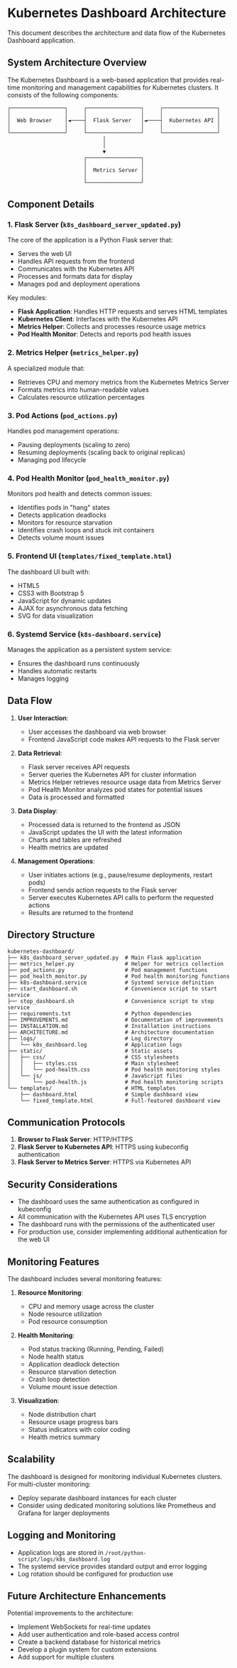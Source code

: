 # Kubernetes Dashboard Architecture

This document describes the architecture and data flow of the Kubernetes Dashboard application.

## System Architecture Overview

The Kubernetes Dashboard is a web-based application that provides real-time monitoring and management capabilities for Kubernetes clusters. It consists of the following components:

```
┌─────────────────┐     ┌─────────────────┐     ┌─────────────────┐
│                 │     │                 │     │                 │
│  Web Browser    │◄────┤  Flask Server   │◄────┤  Kubernetes API │
│                 │     │                 │     │                 │
└─────────────────┘     └─────────────────┘     └─────────────────┘
                              │
                              │
                              ▼
                        ┌─────────────────┐
                        │                 │
                        │  Metrics Server │
                        │                 │
                        └─────────────────┘
```

## Component Details

### 1. Flask Server (`k8s_dashboard_server_updated.py`)

The core of the application is a Python Flask server that:
- Serves the web UI
- Handles API requests from the frontend
- Communicates with the Kubernetes API
- Processes and formats data for display
- Manages pod and deployment operations

Key modules:
- **Flask Application**: Handles HTTP requests and serves HTML templates
- **Kubernetes Client**: Interfaces with the Kubernetes API
- **Metrics Helper**: Collects and processes resource usage metrics
- **Pod Health Monitor**: Detects and reports pod health issues

### 2. Metrics Helper (`metrics_helper.py`)

A specialized module that:
- Retrieves CPU and memory metrics from the Kubernetes Metrics Server
- Formats metrics into human-readable values
- Calculates resource utilization percentages

### 3. Pod Actions (`pod_actions.py`)

Handles pod management operations:
- Pausing deployments (scaling to zero)
- Resuming deployments (scaling back to original replicas)
- Managing pod lifecycle

### 4. Pod Health Monitor (`pod_health_monitor.py`)

Monitors pod health and detects common issues:
- Identifies pods in "hang" states
- Detects application deadlocks
- Monitors for resource starvation
- Identifies crash loops and stuck init containers
- Detects volume mount issues

### 5. Frontend UI (`templates/fixed_template.html`)

The dashboard UI built with:
- HTML5
- CSS3 with Bootstrap 5
- JavaScript for dynamic updates
- AJAX for asynchronous data fetching
- SVG for data visualization

### 6. Systemd Service (`k8s-dashboard.service`)

Manages the application as a persistent system service:
- Ensures the dashboard runs continuously
- Handles automatic restarts
- Manages logging

## Data Flow

1. **User Interaction**:
   - User accesses the dashboard via web browser
   - Frontend JavaScript code makes API requests to the Flask server

2. **Data Retrieval**:
   - Flask server receives API requests
   - Server queries the Kubernetes API for cluster information
   - Metrics Helper retrieves resource usage data from Metrics Server
   - Pod Health Monitor analyzes pod states for potential issues
   - Data is processed and formatted

3. **Data Display**:
   - Processed data is returned to the frontend as JSON
   - JavaScript updates the UI with the latest information
   - Charts and tables are refreshed
   - Health metrics are updated

4. **Management Operations**:
   - User initiates actions (e.g., pause/resume deployments, restart pods)
   - Frontend sends action requests to the Flask server
   - Server executes Kubernetes API calls to perform the requested actions
   - Results are returned to the frontend

## Directory Structure

```
kubernetes-dashboard/
├── k8s_dashboard_server_updated.py  # Main Flask application
├── metrics_helper.py                # Helper for metrics collection
├── pod_actions.py                   # Pod management functions
├── pod_health_monitor.py            # Pod health monitoring functions
├── k8s-dashboard.service            # Systemd service definition
├── start_dashboard.sh               # Convenience script to start service
├── stop_dashboard.sh                # Convenience script to stop service
├── requirements.txt                 # Python dependencies
├── IMPROVEMENTS.md                  # Documentation of improvements
├── INSTALLATION.md                  # Installation instructions
├── ARCHITECTURE.md                  # Architecture documentation
├── logs/                            # Log directory
│   └── k8s_dashboard.log            # Application logs
├── static/                          # Static assets
│   ├── css/                         # CSS stylesheets
│   │   ├── styles.css               # Main stylesheet
│   │   └── pod-health.css           # Pod health monitoring styles
│   └── js/                          # JavaScript files
│       └── pod-health.js            # Pod health monitoring scripts
└── templates/                       # HTML templates
    ├── dashboard.html               # Simple dashboard view
    └── fixed_template.html          # Full-featured dashboard view
```

## Communication Protocols

1. **Browser to Flask Server**: HTTP/HTTPS
2. **Flask Server to Kubernetes API**: HTTPS using kubeconfig authentication
3. **Flask Server to Metrics Server**: HTTPS via Kubernetes API

## Security Considerations

- The dashboard uses the same authentication as configured in kubeconfig
- All communication with the Kubernetes API uses TLS encryption
- The dashboard runs with the permissions of the authenticated user
- For production use, consider implementing additional authentication for the web UI

## Monitoring Features

The dashboard includes several monitoring features:

1. **Resource Monitoring**:
   - CPU and memory usage across the cluster
   - Node resource utilization
   - Pod resource consumption

2. **Health Monitoring**:
   - Pod status tracking (Running, Pending, Failed)
   - Node health status
   - Application deadlock detection
   - Resource starvation detection
   - Crash loop detection
   - Volume mount issue detection

3. **Visualization**:
   - Node distribution chart
   - Resource usage progress bars
   - Status indicators with color coding
   - Health metrics summary

## Scalability

The dashboard is designed for monitoring individual Kubernetes clusters. For multi-cluster monitoring:

- Deploy separate dashboard instances for each cluster
- Consider using dedicated monitoring solutions like Prometheus and Grafana for larger deployments

## Logging and Monitoring

- Application logs are stored in `/root/python-script/logs/k8s_dashboard.log`
- The systemd service provides standard output and error logging
- Log rotation should be configured for production use

## Future Architecture Enhancements

Potential improvements to the architecture:
- Implement WebSockets for real-time updates
- Add user authentication and role-based access control
- Create a backend database for historical metrics
- Develop a plugin system for custom extensions
- Add support for multiple clusters

